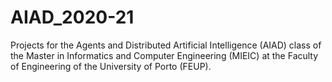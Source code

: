 # AIAD_2020-21
Projects for the Agents and Distributed Artificial Intelligence (AIAD) class of the Master in Informatics and Computer Engineering (MIEIC) at the Faculty of Engineering of the University of Porto (FEUP).

